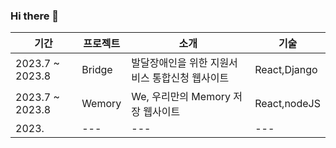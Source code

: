 ### Hi there 👋

|기간|프로젝트|소개|기술|
|---|---|---|---|
|2023.7 ~ 2023.8|Bridge|발달장애인을 위한 지원서비스 통합신청 웹사이트|React,Django|
|2023.7 ~ 2023.8|Wemory|We, 우리만의 Memory 저장 웹사이트|React,nodeJS|
|2023.|---|---|---|

